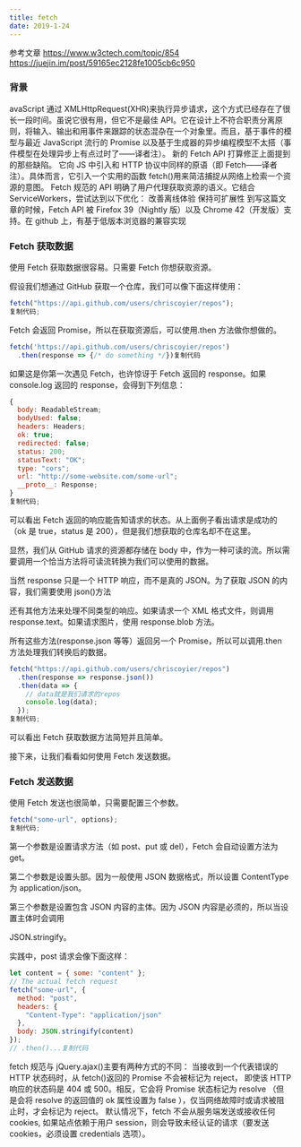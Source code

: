```yaml
---
title: fetch
date: 2019-1-24
---
```


参考文章
https://www.w3ctech.com/topic/854
https://juejin.im/post/59165ec2128fe1005cb6c950

### 背景

avaScript 通过 XMLHttpRequest(XHR)来执行异步请求，这个方式已经存在了很长一段时间。虽说它很有用，但它不是最佳 API。它在设计上不符合职责分离原则，将输入、输出和用事件来跟踪的状态混杂在一个对象里。而且，基于事件的模型与最近 JavaScript 流行的 Promise 以及基于生成器的异步编程模型不太搭（事件模型在处理异步上有点过时了——译者注）。
新的 Fetch API 打算修正上面提到的那些缺陷。 它向 JS 中引入和 HTTP 协议中同样的原语（即 Fetch——译者注）。具体而言，它引入一个实用的函数 fetch()用来简洁捕捉从网络上检索一个资源的意图。
Fetch 规范的 API 明确了用户代理获取资源的语义。它结合 ServiceWorkers，尝试达到以下优化：
改善离线体验
保持可扩展性
到写这篇文章的时候，Fetch API 被 Firefox 39（Nightly 版）以及 Chrome 42（开发版）支持。在 github 上，有基于低版本浏览器的兼容实现

### Fetch 获取数据

使用 Fetch 获取数据很容易。只需要 Fetch 你想获取资源。

假设我们想通过 GitHub 获取一个仓库，我们可以像下面这样使用：

```js
fetch("https://api.github.com/users/chriscoyier/repos");
复制代码;
```

Fetch 会返回 Promise，所以在获取资源后，可以使用.then 方法做你想做的。

```js
fetch('https://api.github.com/users/chriscoyier/repos')
  .then(response => {/* do something */})复制代码
```

如果这是你第一次遇见 Fetch，也许惊讶于 Fetch 返回的 response。如果 console.log 返回的 response，会得到下列信息：

```js
{
  body: ReadableStream;
  bodyUsed: false;
  headers: Headers;
  ok: true;
  redirected: false;
  status: 200;
  statusText: "OK";
  type: "cors";
  url: "http://some-website.com/some-url";
  __proto__: Response;
}
复制代码;
```

可以看出 Fetch 返回的响应能告知请求的状态。从上面例子看出请求是成功的（ok 是 true，status 是 200），但是我们想获取的仓库名却不在这里。

显然，我们从 GitHub 请求的资源都存储在 body 中，作为一种可读的流。所以需要调用一个恰当方法将可读流转换为我们可以使用的数据。

当然 response 只是一个 HTTP 响应，而不是真的 JSON。为了获取 JSON 的内容，我们需要使用 json()方法

还有其他方法来处理不同类型的响应。如果请求一个 XML 格式文件，则调用 response.text。如果请求图片，使用 response.blob 方法。

所有这些方法(response.json 等等）返回另一个 Promise，所以可以调用.then 方法处理我们转换后的数据。

```js
fetch("https://api.github.com/users/chriscoyier/repos")
  .then(response => response.json())
  .then(data => {
    // data就是我们请求的repos
    console.log(data);
  });
复制代码;
```

可以看出 Fetch 获取数据方法简短并且简单。

接下来，让我们看看如何使用 Fetch 发送数据。

### Fetch 发送数据

使用 Fetch 发送也很简单，只需要配置三个参数。

```js
fetch("some-url", options);
复制代码;
```

第一个参数是设置请求方法（如 post、put 或 del），Fetch 会自动设置方法为 get。

第二个参数是设置头部。因为一般使用 JSON 数据格式，所以设置 ContentType 为 application/json。

第三个参数是设置包含 JSON 内容的主体。因为 JSON 内容是必须的，所以当设置主体时会调用

JSON.stringify。

实践中，post 请求会像下面这样：

```js
let content = { some: "content" };
// The actual fetch request
fetch("some-url", {
  method: "post",
  headers: {
    "Content-Type": "application/json"
  },
  body: JSON.stringify(content)
});
// .then()...复制代码
```

fetch 规范与 jQuery.ajax()主要有两种方式的不同：
当接收到一个代表错误的 HTTP 状态码时，从 fetch()返回的 Promise 不会被标记为 reject， 即使该 HTTP 响应的状态码是 404 或 500。相反，它会将 Promise 状态标记为 resolve （但是会将 resolve 的返回值的 ok 属性设置为 false ），仅当网络故障时或请求被阻止时，才会标记为 reject。
默认情况下，fetch 不会从服务端发送或接收任何 cookies, 如果站点依赖于用户 session，则会导致未经认证的请求（要发送 cookies，必须设置 credentials 选项）。
